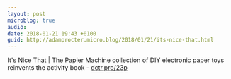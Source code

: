 ```yaml
---
layout: post
microblog: true
audio: 
date: 2018-01-21 19:43 +0100
guid: http://adamprocter.micro.blog/2018/01/21/its-nice-that.html
---
```

It's Nice That | The Papier Machine collection of DIY electronic paper toys reinvents the activity book - [dctr.pro/23p](http://dctr.pro/23p)

